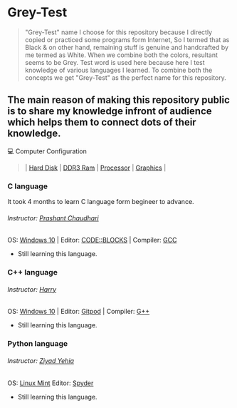 # Grey-Test

>"Grey-Test" name I choose for this repository because I directly copied or practiced some programs form Internet, So I termed that as Black & on other hand, remaining stuff is genuine and handcrafted by me termed as White.
>When we combine both the colors, resultant seems to be Grey.
>Test word is used here because here I test knowledge of various languages I learned.
>To combine both the concepts we get "Grey-Test" as the perfect name for this repository. 

## The main reason of making this repository public is to share my knowledge infront of audience which helps them to connect dots of their knowledge.
:computer: Computer Configuration
> | [Hard Disk](https://www.amazon.com/ST500DM005-HD502HJ-Samsung-500GB-Drive/dp/B00W4PB76U) | [DDR3 Ram](https://www.amazon.com/Timetec-1600MHz-PC3L-12800-Unbuffered-Computer/dp/B00IV19IA8/ref=sr_1_19?crid=2302ELBVTATB5&dchild=1&keywords=8gb+ram+2x4&qid=1599468920&s=electronics&sprefix=8+gb+ra%2Celectronics%2C472&sr=1-19) | [Processor](https://www.amazon.in/INTEL-Pentium-Processor-LGA1155-BX80637G2010/dp/B00B4BK16W/ref=pd_lpo_147_t_0/260-6219997-9348407?_encoding=UTF8&pd_rd_i=B00B4BK16W&pd_rd_r=9c65a595-d9fa-4570-af02-7818fa3976df&pd_rd_w=wXbSN&pd_rd_wg=EqPD3&pf_rd_p=5a903e39-3cff-40f0-9a69-33552e242181&pf_rd_r=5H85986ZVTAHFDBTAT5G&psc=1&refRID=5H85986ZVTAHFDBTAT5G) | [Graphics](https://www.intel.in/content/www/in/en/support/products/96551/graphics/graphics-for-7th-generation-intel-processors/intel-hd-graphics-620.html) |

### C language
It took 4 months to learn C language form begineer to advance.
###### Instructor: [Prashant Chaudhari](https://youtu.be/vl794HKeXug)
OS: [Windows 10](https://www.microsoft.com/en-in/windows/get-windows-10) |
Editor: [CODE::BLOCKS](http://www.codeblocks.org/) |
Compiler: [GCC](https://gcc.gnu.org/)

* Still learning this language.

### C++ language
###### Instructor: [Harry](https://youtu.be/yGB9jhsEsr8)
OS: [Windows 10](https://www.microsoft.com/en-in/windows/get-windows-10) |
Editor: [Gitpod](https://gitpod.io/) |
Compiler: [G++](https://gcc.gnu.org/)
* Still learning this language.

### Python language
###### Instructor: [Ziyad Yehia](https://www.udemy.com/course/the-python-bible/)
OS: [Linux Mint](https://linuxmint.com/)
Editor: [Spyder](https://www.spyder-ide.org/)
* Still learning this language.

